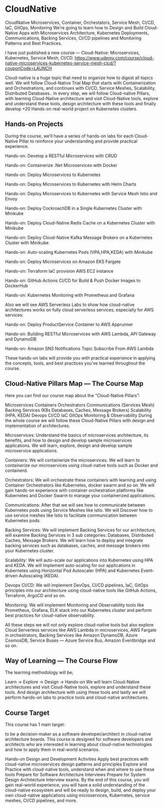 # CloudNative
CloudNative Microservices, Container, Orchestators, Service Mesh, CI/CD, IaC, GitOps, Monitoring
We’re going to learn how to Design and Build Cloud-Native Apps with Microservices Architecture, Kubernetes Deployments, Communications, Backing Services, CI/CD pipelines and Monitoring Patterns and Best Practices.

I have just published a new course — Cloud-Native: Microservices, Kubernetes, Service Mesh, CI/CD.
https://www.udemy.com/course/cloud-native-microservices-kubernetes-service-mesh-cicd/?couponCode=LAUNCH

Cloud-native is a huge topic that need to organize how to digest all topics well. We will follow Cloud-Native Trial Map that starts with Containerization and Orchestrations, and continues with CI/CD, Service Meshes, Scalability, Distributed Databases.. In every step, we will follow Cloud-native Pillars, with learning Cloud-Native architecture and visit Cloud-Native tools, explore and understand these tools, design architecture with these tools and finally develop +20 Hands-on real-world project on Kubernetes clusters.

## Hands-on Projects
During the course, we’ll have a series of hands-on labs for each Cloud-Native Pillar to reinforce your understanding and provide practical experience.

Hands-on: Develop a RESTful Microservices with CRUD

Hands-on: Containerize .Net Microservices with Docker

Hands-on: Deploy Microservices to Kubernetes

Hands-on: Deploy Microservices to Kubernetes with Helm Charts

Hands-on: Deploy Microservices to Kubernetes with Service Mesh Istio and Envoy

Hands-on: Deploy CockroachDB in a Single Kubernetes Cluster with Minikube

Hands-on: Deploy Cloud-Native Redis Cache on a Kubernetes Cluster with Minikube

Hands-on: Deploy Cloud-Native Kafka Message Brokers on a Kubernetes Cluster with Minikube

Hands-on: Auto-scaling Kubernetes Pods (VPA,HPA,KEDA) with Minikube

Hands-on: Deploy Microservices on Amazon EKS Fargate

Hands-on: Terraform IaC provision AWS EC2 instance

Hands-on: GitHub Actions CI/CD for Build & Push Docker Images to DockerHub

Hands-on: Kubernetes Monitoring with Prometheus and Grafana

Also we will see AWS Serverless Labs to show how cloud-native architectures works on fully cloud serverless services, especially for AWS services:

Hands-on: Deploy ProductService Container to AWS Apprunner

Hands-on: Building RESTful Microservices with AWS Lambda, API Gateway and DynamoDB

Hands-on: Amazon SNS Notifications Topic Subscribe From AWS Lambda

These hands-on labs will provide you with practical experience in applying the concepts, tools, and best practices you’ve learned throughout the course.

## Cloud-Native Pillars Map — The Course Map
Here you can find our course map about the “Cloud-Native Pillars”:

Microservices
Containers
Orchestrators
Communications (Services Mesh)
Backing Services (K8s Databases, Caches, Message Brokers)
Scalability (HPA, KEDA)
Devops CI/CD IaC GitOps
Monitoring & Observability
During the whole course we will follow these Cloud-Native Pillars with design and implementation of architectures.

Microservices:
Understand the basics of microservices architecture, its benefits, and how to design and develop sample microservices applications. We will learn, explore, design and develop sample microservice applications.

Containers:
We will containerize the microservices. We will learn to containerize our microservices using cloud-native tools such as Docker and containerd.

Orchestrators:
We will orchestrate these containers with learning and using Container Orchestrators like Kubernetes, docker swarm and so on. We will gain hands-on experience with container orchestration platforms like Kubernetes and Docker Swarm to manage your containerized applications.

Communications:
After that we will see how to communicate between Kubernetes pods using Service Meshes like istio. We will Discover how to use service meshes like Istio to facilitate communication between Kubernetes pods.

Backing Services:
We will implement Backing Services for our architecture, will examine Backing Services in 3 sub categories: Databases, Distributed Caches, Message Brokers. We will learn how to deploy and integrate backing services such as databases, caches, and message brokers into your Kubernetes cluster.

Scalability:
We will auto-scale our applications into Kubernetes using HPA and KEDA. We will Implement auto-scaling for our applications in Kubernetes using Horizontal Pod Autoscaler (HPA) and Kubernetes Event-driven Autoscaling (KEDA).

Devops CI/CD:
We will implement DevOps, CI/CD pipelines, IaC, GitOps principles into our architecture using cloud-native tools like GitHub Actions, Terraform, ArgoCD and so on.

Monitoring:
We will implement Monitoring and Observability tools like Prometheus, Grafana, ELK stack into our Kubernetes cluster and perform best practices for cloud-native observability.

All these steps we will not only explore cloud-native tools but also explore Cloud Serverless services like AWS Lambda in microservices, AWS Fargate in orchestrators, Backing Services like Amazon DynamoDB, Azure CosmosDB, Service Buses — Azure Service Bus, Amazon Eventbridge and so on.

## Way of Learning — The Course Flow
The learning methodology will be;

Learn -> Explore -> Design -> Hands-on
We will learn Cloud-Native architectures and visit Cloud-Native tools, explore and understand these tools. And design architecture with using these tools and lastly we will perform hands-on labs to practice tools and cloud-native architectures.

## Course Target
This course has 1 main target:

to be a decision-maker as a software developer/architect in cloud-native architecture boards.
This course is designed for software developers and architects who are interested in learning about cloud-native technologies and how to apply them in real-world scenarios.

Hands-on Design and Development Activities
Apply best practices with cloud-native microservices design patterns and principles
Explore and Practice with cloud-native tools, understand when and where to use these tools
Prepare for Software Architecture Interviews
Prepare for System Design Architecture Interview exams.
By the end of this course, you will gain real-world experience, you will have a solid understanding of the cloud-native ecosystem and will be ready to design, build, and deploy your own cloud-native applications using microservices, Kubernetes, service meshes, CI/CD pipelines, and more.
